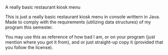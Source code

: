 A really basic restaurant kiosk menu

This is just a really basic restaurant kiosk menu in console writtern in Java. Made to comply with the requirements (utilizing data structures) of my program this semester. 

You may use this as reference of how bad I am, or on your program (just mention where you got it from), and or just straight-up copy it (provided that you follow the license).
